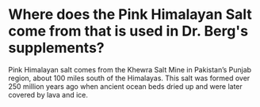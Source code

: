 # Where does the Pink Himalayan Salt come from that is used in Dr. Berg's supplements?

Pink Himalayan salt comes from the Khewra Salt Mine in Pakistan’s Punjab region, about 100 miles south of the Himalayas. This salt was formed over 250 million years ago when ancient ocean beds dried up and were later covered by lava and ice.